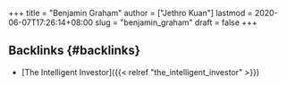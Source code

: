 +++
title = "Benjamin Graham"
author = ["Jethro Kuan"]
lastmod = 2020-06-07T17:26:14+08:00
slug = "benjamin_graham"
draft = false
+++

## Backlinks {#backlinks}

- [The Intelligent Investor]({{< relref "the_intelligent_investor" >}})
